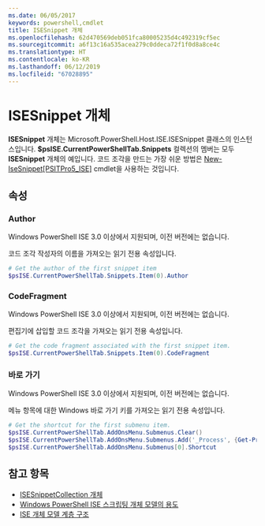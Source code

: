 ```yaml
---
ms.date: 06/05/2017
keywords: powershell,cmdlet
title: ISESnippet 개체
ms.openlocfilehash: 62d470569deb051fca80005235d4c492319cf5ec
ms.sourcegitcommit: a6f13c16a535acea279c0ddeca72f1f0d8a8ce4c
ms.translationtype: HT
ms.contentlocale: ko-KR
ms.lasthandoff: 06/12/2019
ms.locfileid: "67028895"
---
```

# <a name="the-isesnippetobject"></a>ISESnippet 개체

**ISESnippet** 개체는 Microsoft.PowerShell.Host.ISE.ISESnippet 클래스의 인스턴스입니다. **$psISE.CurrentPowerShellTab.Snippets** 컬렉션의 멤버는 모두 **ISESnippet** 개체의 예입니다. 코드 조각을 만드는 가장 쉬운 방법은 [New-IseSnippet&#91;PSITPro5_ISE&#93;](https://technet.microsoft.com/library/0a6339a3-2683-4a8e-8929-90ad9a95c3e0) cmdlet을 사용하는 것입니다.

## <a name="properties"></a>속성

### <a name="author"></a>Author

Windows PowerShell ISE 3.0 이상에서 지원되며, 이전 버전에는 없습니다.

코드 조각 작성자의 이름을 가져오는 읽기 전용 속성입니다.

```powershell
# Get the author of the first snippet item
$psISE.CurrentPowerShellTab.Snippets.Item(0).Author
```

### <a name="codefragment"></a>CodeFragment

Windows PowerShell ISE 3.0 이상에서 지원되며, 이전 버전에는 없습니다.

편집기에 삽입할 코드 조각을 가져오는 읽기 전용 속성입니다.

```powershell
# Get the code fragment associated with the first snippet item.
$psISE.CurrentPowerShellTab.Snippets.Item(0).CodeFragment
```

### <a name="shortcut"></a>바로 가기

Windows PowerShell ISE 3.0 이상에서 지원되며, 이전 버전에는 없습니다.

메뉴 항목에 대한 Windows 바로 가기 키를 가져오는 읽기 전용 속성입니다.

```powershell
# Get the shortcut for the first submenu item.
$psISE.CurrentPowerShellTab.AddOnsMenu.Submenus.Clear()
$psISE.CurrentPowerShellTab.AddOnsMenu.Submenus.Add('_Process', {Get-Process}, 'Alt+P')
$psISE.CurrentPowerShellTab.AddOnsMenu.Submenus[0].Shortcut
```

## <a name="see-also"></a>참고 항목

- [ISESnippetCollection 개체](The-ISESnippetCollection-Object.md)
- [Windows PowerShell ISE 스크립팅 개체 모델의 용도](purpose-of-the-windows-powershell-ise-scripting-object-model.md)
- [ISE 개체 모델 계층 구조](The-ISE-Object-Model-Hierarchy.md)
